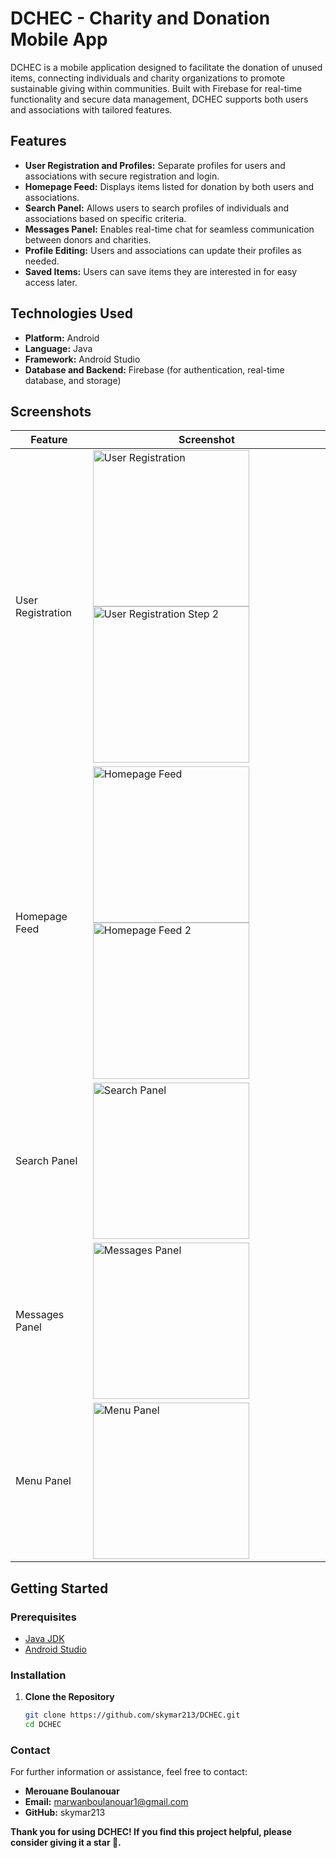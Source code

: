 # DCHEC - Charity and Donation Mobile App

DCHEC is a mobile application designed to facilitate the donation of unused items, connecting individuals and charity organizations to promote sustainable giving within communities. Built with Firebase for real-time functionality and secure data management, DCHEC supports both users and associations with tailored features.

## Features

- **User Registration and Profiles:** Separate profiles for users and associations with secure registration and login.
- **Homepage Feed:** Displays items listed for donation by both users and associations.
- **Search Panel:** Allows users to search profiles of individuals and associations based on specific criteria.
- **Messages Panel:** Enables real-time chat for seamless communication between donors and charities.
- **Profile Editing:** Users and associations can update their profiles as needed.
- **Saved Items:** Users can save items they are interested in for easy access later.

## Technologies Used

- **Platform:** Android
- **Language:** Java
- **Framework:** Android Studio
- **Database and Backend:** Firebase (for authentication, real-time database, and storage)

## Screenshots

| Feature          | Screenshot                                   |
|------------------|----------------------------------------------|
| User Registration | <img src="https://github.com/user-attachments/assets/6087e3c4-4045-471f-a80e-e65ef0b0898d" alt="User Registration" width="250"/> <img src="https://github.com/user-attachments/assets/b175e0f2-eab0-40ff-bf37-bc9758074394" alt="User Registration Step 2" width="250"/> |
| Homepage Feed    | <img src="https://github.com/user-attachments/assets/09d16db9-64a7-42d7-98ad-104dda23d371" alt="Homepage Feed" width="250"/> <img src="https://github.com/user-attachments/assets/61cac6a6-c79b-4c46-b010-abbdc140d865" alt="Homepage Feed 2" width="250"/> |
| Search Panel     | <img src="https://github.com/user-attachments/assets/0a4807ae-c112-46a4-81f1-2114a2a82050" alt="Search Panel" width="250"/> |
| Messages Panel    | <img src="https://github.com/user-attachments/assets/23cf87f3-3caa-49a6-a13c-a4f98953f90e" alt="Messages Panel" width="250"/> |
| Menu Panel       | <img src="https://github.com/user-attachments/assets/3fa6b905-48ac-4515-82cb-db1cd2b70312" alt="Menu Panel" width="250"/> |




## Getting Started

### Prerequisites

- [Java JDK](https://www.oracle.com/java/technologies/javase-downloads.html)
- [Android Studio](https://developer.android.com/studio)

### Installation

1. **Clone the Repository**
   ```bash
   git clone https://github.com/skymar213/DCHEC.git
   cd DCHEC

 ### Contact
For further information or assistance, feel free to contact:

- **Merouane Boulanouar**
- **Email:** marwanboulanouar1@gmail.com
- **GitHub:** skymar213

**Thank you for using DCHEC! If you find this project helpful, please consider giving it a star 🌟.**
